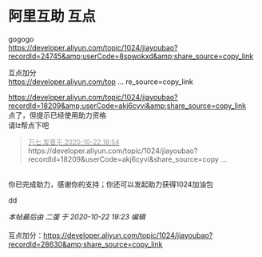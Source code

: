 # 阿里互助 互点


gogogo <br />
https://developer.aliyun.com/topic/1024/jiayoubao?recordId=24745&amp;userCode=8spwokxd&amp;share_source=copy_link<img id="aimg_jkx6C" onclick="zoom(this, this.src, 0, 0, 0)" class="zoom" src="https://cdn.jsdelivr.net/gh/hishis/forum-master/public/images/patch.gif" onmouseover="img_onmouseoverfunc(this)" onload="thumbImg(this)" border="0" alt="" />

互点加分<br />
<a href="https://developer.aliyun.com/topic/1024/jiayoubao?recordId=28034&amp;userCode=pxnzrcs1&amp;share_source=copy_link" target="_blank">https://developer.aliyun.com/top ... re_source=copy_link</a><img id="aimg_NFE28" onclick="zoom(this, this.src, 0, 0, 0)" class="zoom" src="https://cdn.jsdelivr.net/gh/hishis/forum-master/public/images/patch.gif" onmouseover="img_onmouseoverfunc(this)" onload="thumbImg(this)" border="0" alt="" />

https://developer.aliyun.com/topic/1024/jiayoubao?recordId=18209&amp;userCode=akj6cyvi&amp;share_source=copy_link<br />
点了，但提示已经使用助力资格<img src="static/image/smiley/default/sweat.gif" smilieid="10" border="0" alt="" /><br />
请lz帮点下吧

<div class="quote"><blockquote><font size="2"><a href="https://www.hostloc.com/forum.php?mod=redirect&amp;goto=findpost&amp;pid=9337403&amp;ptid=757294" target="_blank"><font color="#999999">万七 发表于 2020-10-22 18:54</font></a></font><br />
https://developer.aliyun.com/topic/1024/jiayoubao?recordId=18209&amp;userCode=akj6cyvi&amp;share_source=copy ...</blockquote></div><br />
你已完成助力，感谢你的支持；你还可以发起助力获得1024加油包

dd<img id="aimg_Essto" onclick="zoom(this, this.src, 0, 0, 0)" class="zoom" src="https://cdn.jsdelivr.net/gh/hishis/forum-master/public/images/patch.gif" onmouseover="img_onmouseoverfunc(this)" onload="thumbImg(this)" border="0" alt="" />

<i class="pstatus"> 本帖最后由 二蛋 于 2020-10-22 19:23 编辑 </i><br />
<br />
互点加分：https://developer.aliyun.com/topic/1024/jiayoubao?recordId=28630&amp;share_source=copy_link
